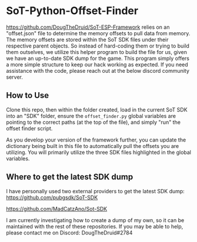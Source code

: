 # SoT-Python-Offset-Finder
https://github.com/DougTheDruid/SoT-ESP-Framework relies on an "offset.json" file to determine the 
memory offsets to pull data from memory. The memory offsets are stored within the SoT SDK files under
their respective parent objects. So instead of hard-coding them or trying to build them outselves, we 
utilize this helper program to build the file for us, given we have an up-to-date SDK dump for the game.
This program simply offers a more simple structure to keep our hack working as expected. If you need 
assistance with the code, please reach out at the below discord community server.

## How to Use
Clone this repo, then within the folder created, load in the current SoT SDK into an "SDK" folder,
ensure the `offset_finder.py` global variables are pointing to the correct paths (at the top of the file),
and simply "run" the offset finder script.

As you develop your version of the framework further, you can update the dictionary being built in this
file to automatically pull the offsets you are utilizing. You will primarily utilize the three SDK files 
highlighted in the global variables.

## Where to get the latest SDK dump
I have personally used two external providers to get the latest SDK dump:
https://github.com/pubgsdk/SoT-SDK

https://github.com/MadCatzAno/Sot-SDK

I am currently investigating how to create a dump of my own, so it can be maintained with the rest of these
repositories. If you may be able to help, please contact me on Discord: DougTheDruid#2784
